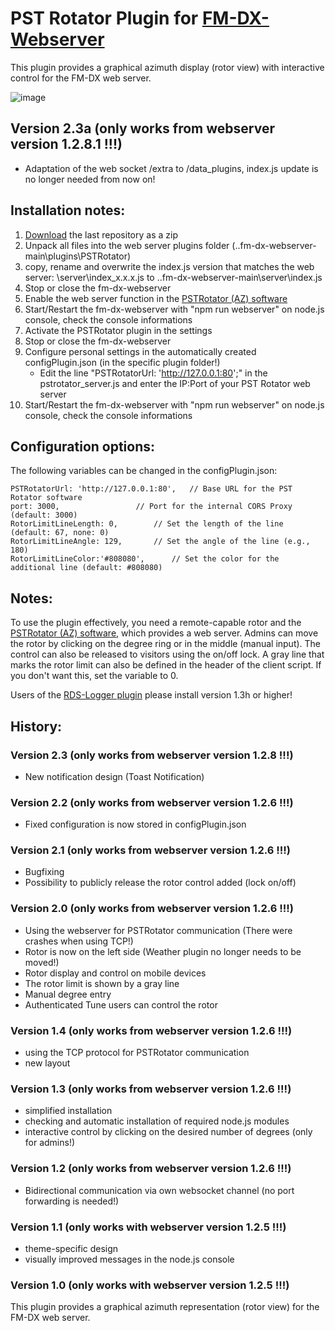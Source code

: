 # PST Rotator Plugin for [FM-DX-Webserver](https://github.com/NoobishSVK/fm-dx-webserver)

This plugin provides a graphical azimuth display (rotor view) with interactive control for the FM-DX web server.

![image](https://github.com/user-attachments/assets/d2ea5255-c144-45da-ab23-2b4bbd5ab518)

## Version 2.3a (only works from webserver version 1.2.8.1 !!!)

- Adaptation of the web socket /extra to /data_plugins, index.js update is no longer needed from now on!

## Installation notes:

1. [Download]([https://github.com/Highpoint2000/PSTRotator/releases]) the last repository as a zip
2. Unpack all files into the web server plugins folder (..fm-dx-webserver-main\plugins\PSTRotator)
3. copy, rename and overwrite the index.js version that matches the web server: \server\index_x.x.x.js to ..fm-dx-webserver-main\server\index.js 
4. Stop or close the fm-dx-webserver
5. Enable the web server function in the [PSTRotator (AZ) software](https://www.pstrotator.com/)
6. Start/Restart the fm-dx-webserver with "npm run webserver" on node.js console, check the console informations
7. Activate the PSTRotator plugin in the settings
8. Stop or close the fm-dx-webserver
9. Configure personal settings in the automatically created configPlugin.json (in the specific plugin folder!)
	- Edit the line "PSTRotatorUrl: 'http://127.0.0.1:80';" in the pstrotator_server.js and enter the IP:Port of your PST Rotator web server
10. Start/Restart the fm-dx-webserver with "npm run webserver" on node.js console, check the console informations

## Configuration options:

The following variables can be changed in the configPlugin.json:

	PSTRotatorUrl: 'http://127.0.0.1:80', 	// Base URL for the PST Rotator software
	port: 3000, 				// Port for the internal CORS Proxy (default: 3000)
	RotorLimitLineLength: 0,		// Set the length of the line (default: 67, none: 0)
   	RotorLimitLineAngle: 129, 		// Set the angle of the line (e.g., 180)
	RotorLimitLineColor:'#808080', 		// Set the color for the additional line (default: #808080)

## Notes: 

To use the plugin effectively, you need a remote-capable rotor and the [PSTRotator (AZ) software](https://www.pstrotator.com/), which provides a web server. Admins can move the rotor by clicking on the degree ring or in the middle (manual input). The control can also be released to visitors using the on/off lock.
A gray line that marks the rotor limit can also be defined in the header of the client script. If you don't want this, set the variable to 0.

Users of the [RDS-Logger plugin](https://github.com/Highpoint2000/webserver-logger) please install version 1.3h or higher!

## History:

### Version 2.3 (only works from webserver version 1.2.8 !!!)

- New notification design (Toast Notification)

### Version 2.2 (only works from webserver version 1.2.6 !!!)

- Fixed configuration is now stored in configPlugin.json

### Version 2.1 (only works from webserver version 1.2.6 !!!)

- Bugfixing
- Possibility to publicly release the rotor control added (lock on/off)

### Version 2.0 (only works from webserver version 1.2.6 !!!)

- Using the webserver for PSTRotator communication (There were crashes when using TCP!)
- Rotor is now on the left side (Weather plugin no longer needs to be moved!)
- Rotor display and control on mobile devices
- The rotor limit is shown by a gray line
- Manual degree entry 
- Authenticated Tune users can control the rotor 

### Version 1.4 (only works from webserver version 1.2.6 !!!)

- using the TCP protocol for PSTRotator communication
- new layout


### Version 1.3 (only works from webserver version 1.2.6 !!!)

- simplified installation
- checking and automatic installation of required node.js modules
- interactive control by clicking on the desired number of degrees (only for admins!)

### Version 1.2 (only works from webserver version 1.2.6 !!!)

- Bidirectional communication via own websocket channel (no port forwarding is needed!)

### Version 1.1 (only works with webserver version 1.2.5 !!!)

- theme-specific design
- visually improved messages in the node.js console

### Version 1.0 (only works with webserver version 1.2.5 !!!)

This plugin provides a graphical azimuth representation (rotor view) for the FM-DX web server.
